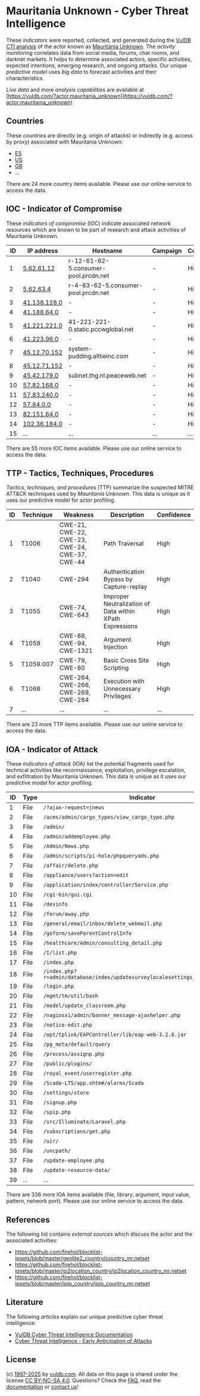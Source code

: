 # Mauritania Unknown - Cyber Threat Intelligence

These _indicators_ were reported, collected, and generated during the [VulDB CTI analysis](https://vuldb.com/?kb.cti) of the actor known as [Mauritania Unknown](https://vuldb.com/?actor.mauritania_unknown). The _activity monitoring_ correlates data from social media, forums, chat rooms, and darknet markets. It helps to determine associated actors, specific activities, expected intentions, emerging research, and ongoing attacks. Our unique _predictive model_ uses _big data_ to forecast activities and their characteristics.

_Live data_ and more _analysis capabilities_ are available at [https://vuldb.com/?actor.mauritania_unknown](https://vuldb.com/?actor.mauritania_unknown)

## Countries

These _countries_ are directly (e.g. origin of attacks) or indirectly (e.g. access by proxy) associated with Mauritania Unknown:

* [ES](https://vuldb.com/?country.es)
* [US](https://vuldb.com/?country.us)
* [GB](https://vuldb.com/?country.gb)
* ...

There are 24 more country items available. Please use our online service to access the data.

## IOC - Indicator of Compromise

These _indicators of compromise_ (IOC) indicate associated network resources which are known to be part of research and attack activities of Mauritania Unknown.

ID | IP address | Hostname | Campaign | Confidence
-- | ---------- | -------- | -------- | ----------
1 | [5.62.61.12](https://vuldb.com/?ip.5.62.61.12) | r-12-61-62-5.consumer-pool.prcdn.net | - | High
2 | [5.62.63.4](https://vuldb.com/?ip.5.62.63.4) | r-4-63-62-5.consumer-pool.prcdn.net | - | High
3 | [41.138.128.0](https://vuldb.com/?ip.41.138.128.0) | - | - | High
4 | [41.188.64.0](https://vuldb.com/?ip.41.188.64.0) | - | - | High
5 | [41.221.221.0](https://vuldb.com/?ip.41.221.221.0) | 41-221-221-0.static.pccwglobal.net | - | High
6 | [41.223.96.0](https://vuldb.com/?ip.41.223.96.0) | - | - | High
7 | [45.12.70.152](https://vuldb.com/?ip.45.12.70.152) | system-pudding.alltieinc.com | - | High
8 | [45.12.71.152](https://vuldb.com/?ip.45.12.71.152) | - | - | High
9 | [45.42.179.0](https://vuldb.com/?ip.45.42.179.0) | subnet.thg.nl.peaceweb.net | - | High
10 | [57.82.168.0](https://vuldb.com/?ip.57.82.168.0) | - | - | High
11 | [57.83.240.0](https://vuldb.com/?ip.57.83.240.0) | - | - | High
12 | [57.84.0.0](https://vuldb.com/?ip.57.84.0.0) | - | - | High
13 | [82.151.64.0](https://vuldb.com/?ip.82.151.64.0) | - | - | High
14 | [102.36.184.0](https://vuldb.com/?ip.102.36.184.0) | - | - | High
15 | ... | ... | ... | ...

There are 55 more IOC items available. Please use our online service to access the data.

## TTP - Tactics, Techniques, Procedures

_Tactics, techniques, and procedures_ (TTP) summarize the suspected MITRE ATT&CK techniques used by _Mauritania Unknown_. This data is unique as it uses our predictive model for actor profiling.

ID | Technique | Weakness | Description | Confidence
-- | --------- | -------- | ----------- | ----------
1 | T1006 | CWE-21, CWE-22, CWE-23, CWE-24, CWE-37, CWE-44 | Path Traversal | High
2 | T1040 | CWE-294 | Authentication Bypass by Capture-replay | High
3 | T1055 | CWE-74, CWE-643 | Improper Neutralization of Data within XPath Expressions | High
4 | T1059 | CWE-88, CWE-94, CWE-1321 | Argument Injection | High
5 | T1059.007 | CWE-79, CWE-80 | Basic Cross Site Scripting | High
6 | T1068 | CWE-264, CWE-266, CWE-269, CWE-284 | Execution with Unnecessary Privileges | High
7 | ... | ... | ... | ...

There are 23 more TTP items available. Please use our online service to access the data.

## IOA - Indicator of Attack

These _indicators of attack_ (IOA) list the potential fragments used for technical activities like reconnaissance, exploitation, privilege escalation, and exfiltration by Mauritania Unknown. This data is unique as it uses our predictive model for actor profiling.

ID | Type | Indicator | Confidence
-- | ---- | --------- | ----------
1 | File | `/?ajax-request=jnews` | High
2 | File | `/acms/admin/cargo_types/view_cargo_type.php` | High
3 | File | `/admin/` | Low
4 | File | `/admin/addemployee.php` | High
5 | File | `/Admin/News.php` | High
6 | File | `/admin/scripts/pi-hole/phpqueryads.php` | High
7 | File | `/affair/delete.php` | High
8 | File | `/appliance/users?action=edit` | High
9 | File | `/application/index/controller/Service.php` | High
10 | File | `/cgi-bin/gui.cgi` | High
11 | File | `/devinfo` | Medium
12 | File | `/forum/away.php` | High
13 | File | `/general/email/inbox/delete_webmail.php` | High
14 | File | `/goform/saveParentControlInfo` | High
15 | File | `/healthcare/Admin/consulting_detail.php` | High
16 | File | `/I/list.php` | Medium
17 | File | `/index.php` | Medium
18 | File | `/index.php?r=admin/database/index/updatesurveylocalesettings_generalsettings` | High
19 | File | `/login.php` | Medium
20 | File | `/mgmt/tm/util/bash` | High
21 | File | `/model/update_classroom.php` | High
22 | File | `/nagiosxi/admin/banner_message-ajaxhelper.php` | High
23 | File | `/notice-edit.php` | High
24 | File | `/opt/tplink/EAPController/lib/eap-web-3.2.6.jar` | High
25 | File | `/pg_meta/default/query` | High
26 | File | `/process/assignp.php` | High
27 | File | `/public/plugins/` | High
28 | File | `/royal_event/userregister.php` | High
29 | File | `/Scada-LTS/app.shtm#/alarms/Scada` | High
30 | File | `/settings/store` | High
31 | File | `/signup.php` | Medium
32 | File | `/spip.php` | Medium
33 | File | `/src/Illuminate/Laravel.php` | High
34 | File | `/subscriptions/get.php` | High
35 | File | `/uir/` | Low
36 | File | `/uncpath/` | Medium
37 | File | `/update-employee.php` | High
38 | File | `/update-resource-data/` | High
39 | ... | ... | ...

There are 336 more IOA items available (file, library, argument, input value, pattern, network port). Please use our online service to access the data.

## References

The following list contains _external sources_ which discuss the actor and the associated activities:

* https://github.com/firehol/blocklist-ipsets/blob/master/geolite2_country/country_mr.netset
* https://github.com/firehol/blocklist-ipsets/blob/master/ip2location_country/ip2location_country_mr.netset
* https://github.com/firehol/blocklist-ipsets/blob/master/ipip_country/ipip_country_mr.netset

## Literature

The following _articles_ explain our unique predictive cyber threat intelligence:

* [VulDB Cyber Threat Intelligence Documentation](https://vuldb.com/?kb.cti)
* [Cyber Threat Intelligence - Early Anticipation of Attacks](https://www.scip.ch/en/?labs.20201022)

## License

(c) [1997-2025](https://vuldb.com/?kb.changelog) by [vuldb.com](https://vuldb.com/?kb.about). All data on this page is shared under the license [CC BY-NC-SA 4.0](https://creativecommons.org/licenses/by-nc-sa/4.0/). Questions? Check the [FAQ](https://vuldb.com/?kb.faq), read the [documentation](https://vuldb.com/?kb) or [contact us](https://vuldb.com/?contact)!
